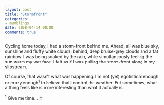```yaml
---
layout: post
title: "Stormfront"
categories:
- mumblings
date: 2008-04-14 00:00
comments: true
---
```


<p>Cycling home today, I had a storm-front behind me. Ahead, all was blue sky, sunshine and fluffy white clouds; behind, deep bruise-grey clouds and a fat rainbow. I was being soaked by the rain, while simultaneously feeling the sun warm my wet face. I felt as if I was pulling the storm-front along in my slipstream.</p>

<p>Of course, that wasn't what was happening. I'm not (yet) egotistical enough or crazy enough<sup id="r1-140408"><a href="#f1-140408">1</a></sup> to believe that I control the weather. But sometimes, what a thing feels like is more interesting than what it actually is.</p>

<p><sup id="f1-140408">1</sup> Give me time... <a href="#r1-140408">&uarr;</a></p>


